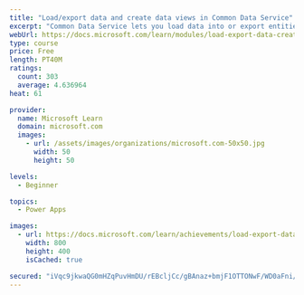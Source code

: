 ```yaml
---
title: "Load/export data and create data views in Common Data Service"
excerpt: "Common Data Service lets you load data into or export entities from other entities by using Microsoft Excel. You can also create views to quickly review data that is stored within an entity."
webUrl: https://docs.microsoft.com/learn/modules/load-export-data-create-data-views/
type: course
price: Free
length: PT40M
ratings:
  count: 303
  average: 4.636964
heat: 61

provider:
  name: Microsoft Learn
  domain: microsoft.com
  images:
    - url: /assets/images/organizations/microsoft.com-50x50.jpg
      width: 50
      height: 50

levels:
  - Beginner

topics:
  - Power Apps

images:
  - url: https://docs.microsoft.com/learn/achievements/load-export-data-create-data-views-social.png
    width: 800
    height: 400
    isCached: true

secured: "iVqc9jkwaQG0mHZqPuvHmDU/rEBcljCc/gBAnaz+bmjF1OTTONwF/WD0aFni/EGfcCN8Lcvnw+L7xwS1p7IaGQK/zETeiU/6S+ESACPYzmVCafAtXSRhcodoqPhChMFYZzhGDhw10iOM6Yt+mGHpqB2b2wq3HftiumDT+6B58WVfqDm02h9pk3jqxwHsmZoR/HZtv3wXeUzSgySVwNF2h5bMLTjtEUmCMLG84PO/BM3TipqrDbODe5yPwZhNeDEUObE2G8T9XVGGETfAX/jYTkPtcU3QhE1qrYM5cu+JFRJgBt8BxPB+b6zdSDb/qiVG4max6EFA+RzDq88STUJ7eiilCauiEd+gdDkRjykyy932doUH7xxZ2DJPBKZtyWeG5V/mwprep/YCywpD6xHV2w==;POErZTkZt742P4Le6smctA=="
---
```


